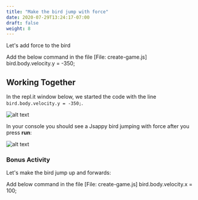 ```yaml
---
title: "Make the bird jump with force"
date: 2020-07-29T13:24:17-07:00
draft: false
weight: 8
---
```


Let's add force to the bird

Add the below command in the file [File: create-game.js]
    bird.body.velocity.y = -350;


## Working Together

In the repl.it window below, we started the code with the line `bird.body.velocity.y = -350;`.

![alt text](../img/jump_force.png "image to add gravity to the bird")

In your console you should see a Jsappy bird jumping with force after you press **run**:

![alt text](../img/jump_output.png "bird jumping with gravity")



### Bonus Activity

Let's make the bird jump up and forwards:

Add below command in the file [File: create-game.js]
    bird.body.velocity.x = 100;
